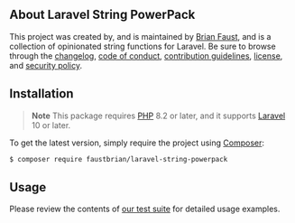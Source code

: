 ## About Laravel String PowerPack

This project was created by, and is maintained by [Brian Faust](https://github.com/faustbrian), and is a collection of opinionated string functions for Laravel. Be sure to browse through the [changelog](CHANGELOG.md), [code of conduct](.github/CODE_OF_CONDUCT.md), [contribution guidelines](.github/CONTRIBUTING.md), [license](LICENSE), and [security policy](.github/SECURITY.md).

## Installation

> **Note**
> This package requires [PHP](https://www.php.net/) 8.2 or later, and it supports [Laravel](https://laravel.com/) 10 or later.

To get the latest version, simply require the project using [Composer](https://getcomposer.org/):

```bash
$ composer require faustbrian/laravel-string-powerpack
```

## Usage

Please review the contents of [our test suite](/tests) for detailed usage examples.
